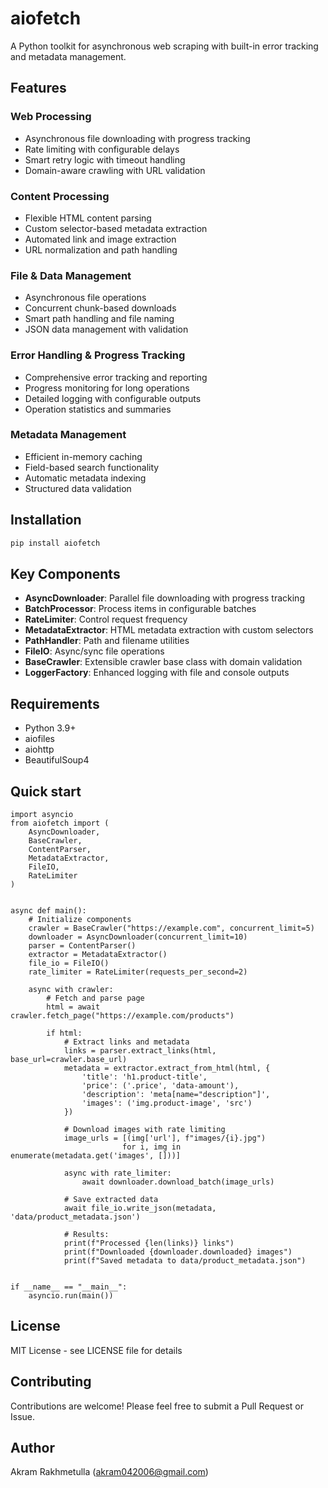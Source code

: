 # aiofetch

A Python toolkit for asynchronous web scraping with built-in error tracking and metadata management.

## Features

### Web Processing
- Asynchronous file downloading with progress tracking
- Rate limiting with configurable delays
- Smart retry logic with timeout handling
- Domain-aware crawling with URL validation

### Content Processing
- Flexible HTML content parsing
- Custom selector-based metadata extraction
- Automated link and image extraction
- URL normalization and path handling

### File & Data Management
- Asynchronous file operations
- Concurrent chunk-based downloads
- Smart path handling and file naming
- JSON data management with validation

### Error Handling & Progress Tracking
- Comprehensive error tracking and reporting
- Progress monitoring for long operations
- Detailed logging with configurable outputs
- Operation statistics and summaries

### Metadata Management
- Efficient in-memory caching
- Field-based search functionality
- Automatic metadata indexing
- Structured data validation

## Installation

```bash
pip install aiofetch
```

## Key Components

- **AsyncDownloader**: Parallel file downloading with progress tracking
- **BatchProcessor**: Process items in configurable batches
- **RateLimiter**: Control request frequency
- **MetadataExtractor**: HTML metadata extraction with custom selectors
- **PathHandler**: Path and filename utilities
- **FileIO**: Async/sync file operations
- **BaseCrawler**: Extensible crawler base class with domain validation
- **LoggerFactory**: Enhanced logging with file and console outputs

## Requirements

- Python 3.9+
- aiofiles
- aiohttp
- BeautifulSoup4

## Quick start
```python3
import asyncio
from aiofetch import (
    AsyncDownloader,
    BaseCrawler,
    ContentParser,  
    MetadataExtractor,
    FileIO,
    RateLimiter
)


async def main():
    # Initialize components
    crawler = BaseCrawler("https://example.com", concurrent_limit=5)
    downloader = AsyncDownloader(concurrent_limit=10)
    parser = ContentParser()
    extractor = MetadataExtractor()
    file_io = FileIO()
    rate_limiter = RateLimiter(requests_per_second=2)

    async with crawler:
        # Fetch and parse page
        html = await crawler.fetch_page("https://example.com/products")
        
        if html:
            # Extract links and metadata
            links = parser.extract_links(html, base_url=crawler.base_url)
            metadata = extractor.extract_from_html(html, {
                'title': 'h1.product-title',
                'price': ('.price', 'data-amount'),
                'description': 'meta[name="description"]',
                'images': ('img.product-image', 'src')
            })

            # Download images with rate limiting
            image_urls = [(img['url'], f"images/{i}.jpg") 
                         for i, img in enumerate(metadata.get('images', []))]
            
            async with rate_limiter:
                await downloader.download_batch(image_urls)

            # Save extracted data
            await file_io.write_json(metadata, 'data/product_metadata.json')
            
            # Results:
            print(f"Processed {len(links)} links")
            print(f"Downloaded {downloader.downloaded} images")
            print(f"Saved metadata to data/product_metadata.json")


if __name__ == "__main__":
    asyncio.run(main())
```

## License

MIT License - see LICENSE file for details

## Contributing

Contributions are welcome! Please feel free to submit a Pull Request or Issue.

## Author

Akram Rakhmetulla ([akram042006@gmail.com](mailto:akram042006@gmail.com))
